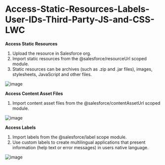 # Access-Static-Resources-Labels-User-IDs-Third-Party-JS-and-CSS-LWC

**Access Static Resources**
1. Upload the resource in Salesforce org.
2. Import static resources from the @salesforce/resourceUrl scoped module.
3. Static resources can be archives (such as .zip and .jar files), images, stylesheets, JavaScript and other files.

![image](https://github.com/user-attachments/assets/eb04e7c2-4223-4270-b1ea-b62b8f0801d0)

**Access Content Asset Files**
1. Import content asset files from the @salesforce/contentAssetUrl scoped module.

![image](https://github.com/user-attachments/assets/5ec127a1-3928-4749-9933-968221b036d3)

**Access Labels**
1. Import labels from the @salesforce/label scope module.
2. Use custom labels to create multilingual applications that present information (help text or error messages) in users native language.

![image](https://github.com/user-attachments/assets/234b3dd8-7cd5-4f53-817a-65d8ef305772)



